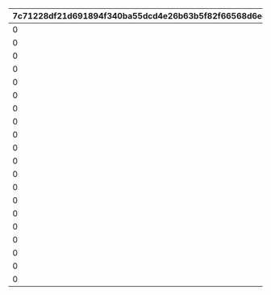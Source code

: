 |7c71228df21d691894f340ba55dcd4e26b63b5f82f66568d6eeb6f0fe0a18c15|b64fd7688eb1e55b608453b959cf351a94f483c3252e7807e5b2b9f4d76c2924|bf653907f7d78ba8ecb3bd9397c60604a7f398b8608b3aa5e9665a0d2b5c773f|72e04e5f46ee830d9827ea516910564e8e548caece6db67ae67160f4261e0304|5d08362256dcea302d84cf0bbede8e06b6edfd9ff8694ff3c9d2ebe912a8533d|65e83b085070c311d630f1ca8ec34f015974de80aca25c9ec898b8d47b127649|a95035ab5b6edb1e89a69be50d01572c2b1b60c841535bdf970d67f0f5554bf4|
| --- | --- | --- | --- | --- | --- | --- |
|0|1|10008111||1|10008101|0|
|0|1|10008115||2|10008112|0|
|0|3|10008103||3|10008101|0|
|0|3|10008115||4|10008105|0|
|0|4|150||5|10008112|0|
|0|1|10028111||6|10028101|0|
|0|1|10028115||7|10028112|0|
|0|3|10028103||8|10028101|0|
|0|3|10028115||9|10028105|0|
|0|4|150||10|10028112|0|
|0|11|20012104||11|20012104|20012107|
|0|11|20012108||12|20012108|20012109|
|0|11|20012110||13|20012110|20012114|
|0|11|20012115||14|20012115|20012115|
|0|4|120||15|20012110|0|
|0|1|20008111||16|20008101|0|
|0|1|20008115||17|20008112|0|
|0|3|20008103||18|20008101|0|
|0|3|20008115||19|20008105|0|
|0|4|150||20|20008112|0|